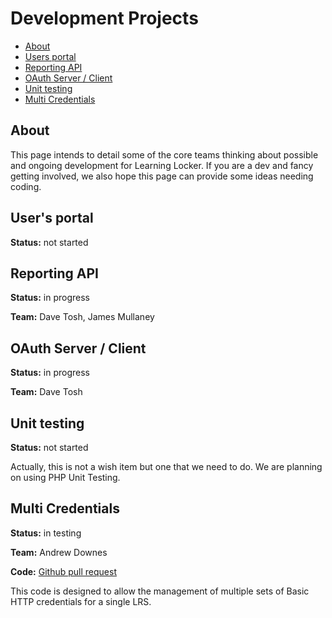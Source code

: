 Development Projects
====================

- [About](#about)
- [Users portal](#users)
- [Reporting API](#reporting)
- [OAuth Server / Client](#oauth)
- [Unit testing](#testing)
- [Multi Credentials](#credentials)

<a name="about"></a>
## About

This page intends to detail some of the core teams thinking about possible and ongoing development for Learning Locker. If you are a dev and fancy getting involved, we also hope this page can provide some ideas needing coding.

<a name="users"></a>
## User's portal

**Status:** not started

<a name="reporting"></a>
## Reporting API

**Status:** in progress

**Team:** Dave Tosh, James Mullaney

<a name="oauth"></a>
## OAuth Server / Client

**Status:** in progress

**Team:** Dave Tosh

<a name="testing"></a>
## Unit testing

**Status:** not started

Actually, this is not a wish item but one that we need to do. We are planning on using PHP Unit Testing.

<a name="credentials"></a>
## Multi Credentials

**Status:** in testing

**Team:** Andrew Downes

**Code:** [Github pull request](https://github.com/LearningLocker/learninglocker/pull/194)

This code is designed to allow the management of multiple sets of Basic HTTP credentials for a single LRS.